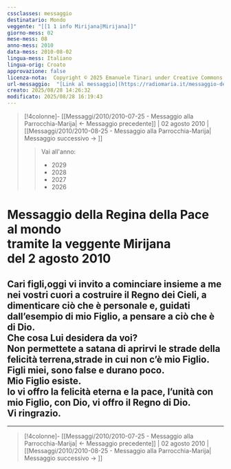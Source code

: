 ```yaml
---
cssclasses: messaggio
destinatario: Mondo
veggente: "[[1 1 info Mirijana|Mirijana]]"
giorno-mess: 02
mese-mess: 08
anno-mess: 2010
data-mess: 2010-08-02
lingua-mess: Italiano
lingua-orig: Croato
approvazione: false
licenza-nota:  Copyright © 2025 Emanuele Tinari under Creative Commons BY-NC-SA 4.0 https://creativecommons.org/licenses/by-nc-sa/4.0/
url-messaggio:  "[Link al messaggio](https://radiomaria.it/messaggio-del-2-agosto-2010/)"
creato: 2025/08/28 14:26:32
modificato: 2025/08/28 16:19:43
---
```


> [!4colonne]- [[Messaggi/2010/2010-07-25 - Messaggio alla Parrocchia-Marija| ← Messaggio precedente]] | 02 agosto 2010 | [[Messaggi/2010/2010-08-25 - Messaggio alla Parrocchia-Marija| Messaggio successivo → ]]
>> <span class="verde">Vai all'anno:</span>
>> - 2029
>> - 2028
>> - 2027
>> - 2026
>

# Messaggio della Regina della Pace<br>al mondo<br>tramite la veggente Mirijana<br>del 2 agosto 2010

## Cari figli,oggi vi invito a cominciare insieme a me nei vostri cuori a costruire il Regno dei Cieli, a dimenticare ciò che è personale e, guidati dall’esempio di mio Figlio, a pensare a ciò che è di Dio.<br>Che cosa Lui desidera da voi?<br>Non permettete a satana di aprirvi le strade della felicità terrena,strade in cui non c’è mio Figlio.<br>Figli miei, sono false e durano poco.<br>Mio Figlio esiste.<br>Io vi offro la felicità eterna e la pace, l’unità con mio Figlio, con Dio, vi offro il Regno di Dio.<br>Vi ringrazio.

***

> [!4colonne]- [[Messaggi/2010/2010-07-25 - Messaggio alla Parrocchia-Marija| ← Messaggio precedente]] | 02 agosto 2010 | [[Messaggi/2010/2010-08-25 - Messaggio alla Parrocchia-Marija| Messaggio successivo → ]]

